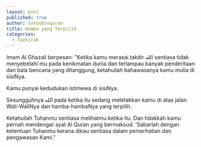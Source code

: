 ```yaml
---
layout: post
published: true
author: tehnoblequran
title: Hamba yang Terpilih
categories:
  - Tazkirah
---
```

Imam Al Ghazali berpesan: "Ketika kamu merasai takdir الله sentiasa tidak menyebelahi mu pada kenikmatan dunia dan terlampau banyak penderitaan dan bala bencana yang ditanggung, ketahuilah bahawasanya kamu mulia di sisiNya.

Kamu punyai kedudukan istimewa di sisiNya.

Sesungguhnya الله pada ketika itu sedang meletakkan kamu di atas jalan Wali-WaliNya dan hamba-hambaNya yang terpilih.

Ketahuilah Tuhanmu sentiasa melihatmu ketika itu. Dan tidakkah kamu pernah mendengar ayat Al Quran yang bermaksud: 'Sabarlah dengan ketentuan Tuhanmu kerana dikau sentiasa dalam pemerhatian dan pengawasan Kami."
